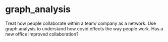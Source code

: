 # graph_analysis
Treat how people collaborate within a team/ company as a network. Use graph analysis to understand how covid effects the way people work. Has a new office improved collaboration? 
